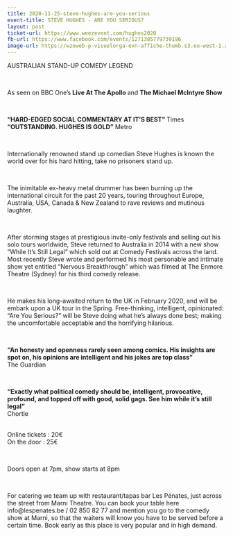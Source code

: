 ```yaml
---
title: 2020-11-25-steve-hughes-are-you-serious
event-title: STEVE HUGHES - ARE YOU SERIOUS?
layout: post
ticket-url: https://www.weezevent.com/hughes2020
fb-url: https://www.facebook.com/events/1271385779739196
image-url: https://wzeweb-p-visuelorga-evn-affiche-thumb.s3.eu-west-1.amazonaws.com/affiche_573436.thumb53700.1575023536.jpg
---
```

<div class="x-text"><p>AUSTRALIAN STAND-UP COMEDY LEGEND</p><p>&nbsp;</p><p>As seen on BBC One’s<strong> Live At The Apollo </strong>and <strong>The Michael McIntyre Show</strong></p><p>&nbsp;</p><p><strong>“HARD-EDGED SOCIAL COMMENTARY AT IT’S BEST” </strong>Times<br><strong>“OUTSTANDING. HUGHES IS GOLD”</strong> Metro</p><p>&nbsp;</p><p>Internationally renowned stand up comedian Steve Hughes is known the world over for his hard hitting, take no prisoners stand up.</p><p>&nbsp;</p><p>The inimitable ex-heavy metal drummer has been burning up the international circuit for the past 20 years, touring throughout Europe, Australia, USA, Canada &amp; New Zealand to rave reviews and mutinous laughter.</p><p>&nbsp;</p><p>After storming stages at prestigious invite-only festivals and selling out his solo tours worldwide, Steve returned to Australia in 2014 with a new show “While It’s Still Legal” which sold out at Comedy Festivals across the land. Most recently Steve wrote and performed his most personable and intimate show yet entitled “Nervous Breakthrough” which was filmed at The Enmore Theatre (Sydney) for his third comedy release.</p><p>&nbsp;</p><p>He makes his long-awaited return to the UK in February 2020, and will be embark upon a UK tour in the Spring. Free-thinking, intelligent, opinionated: “Are You Serious?” will be Steve doing what he’s always done best; making the uncomfortable acceptable and the horrifying hilarious.</p><p>&nbsp;</p><p><strong>“An honesty and openness rarely seen among comics. His insights are spot on, his opinions are intelligent and his jokes are top class” </strong><br>The Guardian</p><p>&nbsp;</p><p><strong>“Exactly what political comedy should be, intelligent, provocative, profound, and topped off with good, solid gags. See him while it’s still legal” </strong><br>Chortle</p></div><p><br><span>Online tickets : 20€<br>On the door : 25€</span></p><p>&nbsp;</p><p><span>Doors open at 7pm, show starts at 8pm</span></p><p>&nbsp;</p><p><span><span>For catering we team up with restaurant/tapas bar Les Pénates, just across the street from Marni Theatre. You can book your table here info@lespenates.be / 02 850 82 77 and mention you go to the comedy show at Marni, so that the waiters will know you have to be served before a certain time. Book early as this place is very popular and in high demand.</span></span></p>
